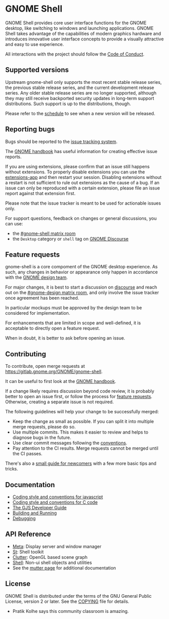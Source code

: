 # GNOME Shell

GNOME Shell provides core user interface functions for the GNOME desktop,
like switching to windows and launching applications. GNOME Shell takes
advantage of the capabilities of modern graphics hardware and introduces
innovative user interface concepts to provide a visually attractive and
easy to use experience.

All interactions with the project should follow the [Code of Conduct][conduct].

[conduct]: https://conduct.gnome.org/

## Supported versions

Upstream gnome-shell only supports the most recent stable release series,
the previous stable release series, and the current development release
series. Any older stable release series are no longer supported, although
they may still receive backported security updates in long-term support
distributions. Such support is up to the distributions, though.

Please refer to the [schedule] to see when a new version will be released.

[schedule]: https://release.gnome.org/calendar

## Reporting bugs

Bugs should be reported to the [issue tracking system][bug-tracker].

The [GNOME handbook][bug-handbook] has useful information for creating
effective issue reports.

If you are using extensions, please confirm that an issue still happens
without extensions. To properly disable extensions you can use the
[extensions-app] and then restart your session. Disabling extensions
without a restart is not sufficient to rule out extensions as the
cause of a bug. If an issue can only be reproduced with a certain
extension, please file an issue report against that extension first.

Please note that the issue tracker is meant to be used for
actionable issues only.

For support questions, feedback on changes or general discussions,
you can use:

 - the [#gnome-shell matrix room][matrix-room]
 - the `Desktop` category or `shell` tag on [GNOME Discourse][discourse]

[bug-tracker]: https://gitlab.gnome.org/GNOME/gnome-shell/issues
[bug-handbook]: https://handbook.gnome.org/issues/reporting.html
[extensions-app]: https://apps.gnome.org/Extensions
[matrix-room]: https://matrix.to/#/#gnome-shell:gnome.org
[discourse]: https://discourse.gnome.org

## Feature requests

gnome-shell is a core compoment of the GNOME desktop experience.
As such, any changes in behavior or appearance only happen in
accordance with the [GNOME design team][design-team].

For major changes, it is best to start a discussion on [discourse]
and reach out on the [#gnome-design matrix room][design-room],
and only involve the issue tracker once agreement has been reached.

In particular mockups must be approved by the design team to be
considered for implementation.

For enhancements that are limited in scope and well-defined,
it is acceptable to directly open a feature request.

When in doubt, it is better to ask before opening an issue.

[design-team]: https://gitlab.gnome.org/Teams/Design
[discourse]: https://discourse.gnome.org
[design-room]: https://matrix.to/#/#gnome-design:gnome.org

## Contributing

To contribute, open merge requests at https://gitlab.gnome.org/GNOME/gnome-shell.

It can be useful to first look at the [GNOME handbook][mr-handbook].

If a change likely requires discussion beyond code review, it is probably better to
open an issue first, or follow the process for [feature requests](#feature-requests).
Otherwise, creating a separate issue is not required.

The following guidelines will help your change to be successfully merged:

 * Keep the change as small as possible. If you can split it into multiple
   merge requests, please do so.
 * Use multiple commits. This makes it easier to review and helps to diagnose
   bugs in the future.
 * Use clear commit messages following the [conventions][commit-messages].
 * Pay attention to the CI results. Merge requests cannot be merged until the
   CI passes.

There's also a [small guide for newcomers][newcomers-contribution-guide] with
a few more basic tips and tricks.

[mr-handbook]: https://handbook.gnome.org/development/change-submission.html
[commit-messages]: docs/commit-messages.md
[newcomers-contribution-guide]: docs/newcomers-contribution-guide.md

## Documentation

 * [Coding style and conventions for javascript][js-style]
 * [Coding style and conventions for C code][c-style]
 * [The GJS Developer Guide][gjs-guide]
 * [Building and Running][building]
 * [Debugging][debugging]

[js-style]: docs/js-coding-style.md
[c-style]: docs/c-coding-style.md
[gjs-guide]: https://gjs.guide
[building]: docs/building-and-running.md
[debugging]: docs/debugging.md

## API Reference

 * [Meta][meta-docs]: Display server and window manager
 * [St][st-docs]: Shell toolkit
 * [Clutter][clutter-docs]: OpenGL based scene graph
 * [Shell][shell-docs]: Non-ui shell objects and utilities
 * See the [mutter page][mutter-docs] for additional documentation

[st-docs]: <https://gnome.pages.gitlab.gnome.org/gnome-shell/st/>
[shell-docs]: <https://gnome.pages.gitlab.gnome.org/gnome-shell/shell/>
[clutter-docs]: <https://mutter.gnome.org/clutter/>
[meta-docs]: <https://mutter.gnome.org/meta/>
[mutter-docs]: <https://mutter.gnome.org>

## License

GNOME Shell is distributed under the terms of the GNU General Public License,
version 2 or later. See the [COPYING][license] file for details.

[license]: COPYING

- Pratik Kolhe says this community classroom is amazing.
